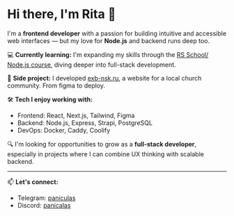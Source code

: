 # Hi there, I'm Rita 👋


I'm a **frontend developer** with a passion for building intuitive and accessible web interfaces — but my love for **Node.js** and backend runs deep too.

💻 **Currently learning:** I'm expanding my skills through the [RS School/ Node.js course](https://rs.school/js/), diving deeper into full-stack development.

🌱 **Side project:**
I developed [exb-nsk.ru](https://exb-nsk.ru/), a website for a local church community. From figma to deploy.

🛠️ **Tech I enjoy working with:**
- Frontend: React, Next.js, Tailwind, Figma
- Backend: Node.js, Express, Strapi, PostgreSQL
- DevOps: Docker, Caddy, Coolify

🔍 I'm looking for opportunities to grow as a **full-stack developer**, especially in projects where I can combine UX thinking with scalable backend.

---

📫 **Let's connect:**
- Telegram: [paniculas](https://t.me/paniculas)
- Discord: [panicalas](https://discordapp.com/users/panicalas)


